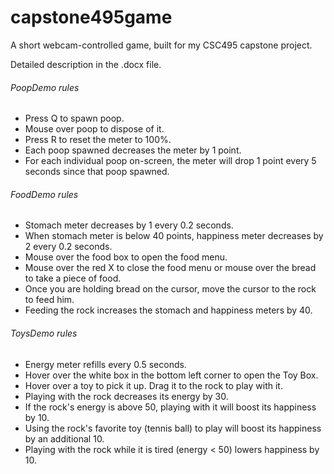 # capstone495game
A short webcam-controlled game, built for my CSC495 capstone project.

Detailed description in the .docx file.

###### PoopDemo rules
- Press Q to spawn poop. 
- Mouse over poop to dispose of it.
- Press R to reset the meter to 100%.
- Each poop spawned decreases the meter by 1 point.
- For each individual poop on-screen, the meter will drop 1 point every 5 seconds since that poop spawned.

###### FoodDemo rules
- Stomach meter decreases by 1 every 0.2 seconds.
- When stomach meter is below 40 points, happiness meter decreases by 2 every 0.2 seconds.
- Mouse over the food box to open the food menu.
- Mouse over the red X to close the food menu or mouse over the bread to take a piece of food.
- Once you are holding bread on the cursor, move the cursor to the rock to feed him.
- Feeding the rock increases the stomach and happiness meters by 40.

###### ToysDemo rules
- Energy meter refills every 0.5 seconds.
- Hover over the white box in the bottom left corner to open the Toy Box.
- Hover over a toy to pick it up. Drag it to the rock to play with it.
- Playing with the rock decreases its energy by 30.
- If the rock's energy is above 50, playing with it will boost its happiness by 10.
- Using the rock's favorite toy (tennis ball) to play will boost its happiness by an additional 10.
- Playing with the rock while it is tired (energy < 50) lowers happiness by 10. 